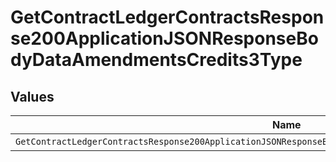 # GetContractLedgerContractsResponse200ApplicationJSONResponseBodyDataAmendmentsCredits3Type


## Values

| Name                                                                                                         | Value                                                                                                        |
| ------------------------------------------------------------------------------------------------------------ | ------------------------------------------------------------------------------------------------------------ |
| `GetContractLedgerContractsResponse200ApplicationJSONResponseBodyDataAmendmentsCredits3TypeCreditExpiration` | CREDIT_EXPIRATION                                                                                            |